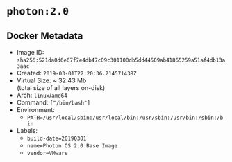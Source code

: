 # `photon:2.0`

## Docker Metadata

- Image ID: `sha256:521da0d6e67f7e4db47c09c301100db5dd44509ab41865259a51af4db13a3aac`
- Created: `2019-03-01T22:20:36.214571438Z`
- Virtual Size: ~ 32.43 Mb  
  (total size of all layers on-disk)
- Arch: `linux`/`amd64`
- Command: `["/bin/bash"]`
- Environment:
  - `PATH=/usr/local/sbin:/usr/local/bin:/usr/sbin:/usr/bin:/sbin:/bin`
- Labels:
  - `build-date=20190301`
  - `name=Photon OS 2.0 Base Image`
  - `vendor=VMware`
